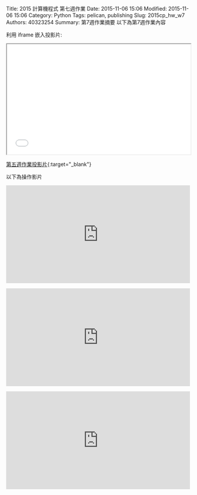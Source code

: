 Title: 2015 計算機程式 第七週作業
Date: 2015-11-06 15:06
Modified: 2015-11-06 15:06
Category: Python
Tags: pelican, publishing
Slug: 2015cp_hw_w7
Authors: 40323254
Summary: 第7週作業摘要
以下為第7週作業內容

利用 iframe 嵌入投影片:

<iframe src="simplest5.html" width="500" height="300"></iframe>

[第五週作業投影片](simplest5.html){:target="_blank"}

<p>以下為操作影片<p>

<p>
<iframe src="https://player.vimeo.com/video/145606803" width="500" height="266" frameborder="0" webkitallowfullscreen mozallowfullscreen allowfullscreen></iframe>  
</p>
<p>
<iframe src="https://player.vimeo.com/video/145606842" width="500" height="266" frameborder="0" webkitallowfullscreen mozallowfullscreen allowfullscreen></iframe>  
</p>
<p>
<iframe src="https://player.vimeo.com/video/145606805" width="500" height="266" frameborder="0" webkitallowfullscreen mozallowfullscreen allowfullscreen></iframe>  
</p>